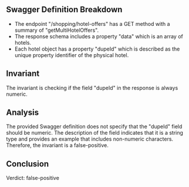 ## Swagger Definition Breakdown
- The endpoint "/shopping/hotel-offers" has a GET method with a summary of "getMultiHotelOffers".
- The response schema includes a property "data" which is an array of hotels.
- Each hotel object has a property "dupeId" which is described as the unique property identifier of the physical hotel.

## Invariant
The invariant is checking if the field "dupeId" in the response is always numeric.

## Analysis
The provided Swagger definition does not specify that the "dupeId" field should be numeric. The description of the field indicates that it is a string type and provides an example that includes non-numeric characters. Therefore, the invariant is a false-positive.

## Conclusion
Verdict: false-positive
